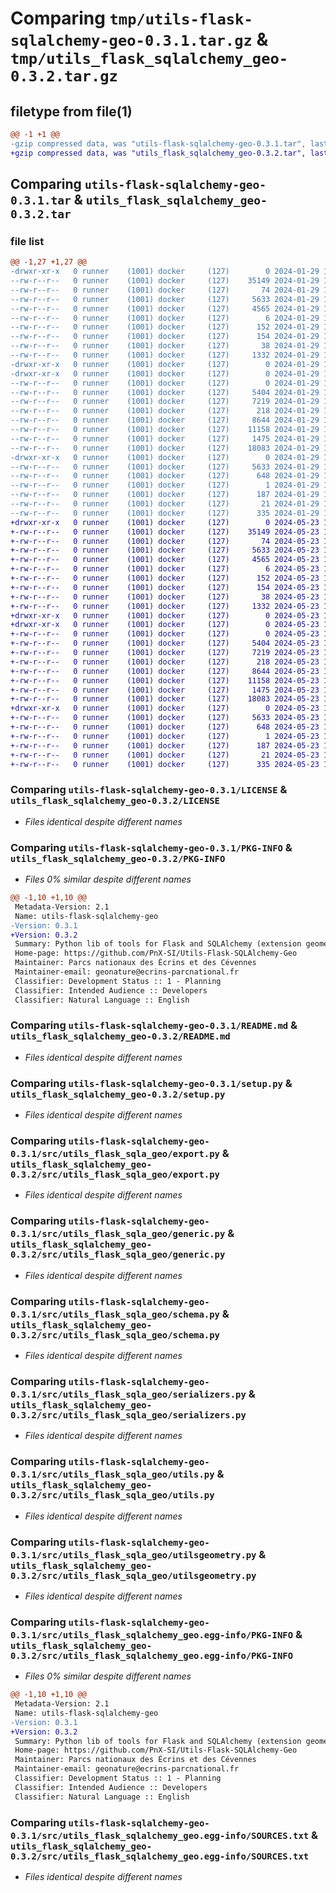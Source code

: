 # Comparing `tmp/utils-flask-sqlalchemy-geo-0.3.1.tar.gz` & `tmp/utils_flask_sqlalchemy_geo-0.3.2.tar.gz`

## filetype from file(1)

```diff
@@ -1 +1 @@
-gzip compressed data, was "utils-flask-sqlalchemy-geo-0.3.1.tar", last modified: Mon Jan 29 15:17:51 2024, max compression
+gzip compressed data, was "utils_flask_sqlalchemy_geo-0.3.2.tar", last modified: Thu May 23 14:36:29 2024, max compression
```

## Comparing `utils-flask-sqlalchemy-geo-0.3.1.tar` & `utils_flask_sqlalchemy_geo-0.3.2.tar`

### file list

```diff
@@ -1,27 +1,27 @@
-drwxr-xr-x   0 runner    (1001) docker     (127)        0 2024-01-29 15:17:51.072897 utils-flask-sqlalchemy-geo-0.3.1/
--rw-r--r--   0 runner    (1001) docker     (127)    35149 2024-01-29 15:17:40.000000 utils-flask-sqlalchemy-geo-0.3.1/LICENSE
--rw-r--r--   0 runner    (1001) docker     (127)       74 2024-01-29 15:17:40.000000 utils-flask-sqlalchemy-geo-0.3.1/MANIFEST.in
--rw-r--r--   0 runner    (1001) docker     (127)     5633 2024-01-29 15:17:51.072897 utils-flask-sqlalchemy-geo-0.3.1/PKG-INFO
--rw-r--r--   0 runner    (1001) docker     (127)     4565 2024-01-29 15:17:40.000000 utils-flask-sqlalchemy-geo-0.3.1/README.md
--rw-r--r--   0 runner    (1001) docker     (127)        6 2024-01-29 15:17:40.000000 utils-flask-sqlalchemy-geo-0.3.1/VERSION
--rw-r--r--   0 runner    (1001) docker     (127)      152 2024-01-29 15:17:40.000000 utils-flask-sqlalchemy-geo-0.3.1/pyproject.toml
--rw-r--r--   0 runner    (1001) docker     (127)      154 2024-01-29 15:17:40.000000 utils-flask-sqlalchemy-geo-0.3.1/requirements.in
--rw-r--r--   0 runner    (1001) docker     (127)       38 2024-01-29 15:17:51.072897 utils-flask-sqlalchemy-geo-0.3.1/setup.cfg
--rw-r--r--   0 runner    (1001) docker     (127)     1332 2024-01-29 15:17:40.000000 utils-flask-sqlalchemy-geo-0.3.1/setup.py
-drwxr-xr-x   0 runner    (1001) docker     (127)        0 2024-01-29 15:17:51.068897 utils-flask-sqlalchemy-geo-0.3.1/src/
-drwxr-xr-x   0 runner    (1001) docker     (127)        0 2024-01-29 15:17:51.068897 utils-flask-sqlalchemy-geo-0.3.1/src/utils_flask_sqla_geo/
--rw-r--r--   0 runner    (1001) docker     (127)        0 2024-01-29 15:17:40.000000 utils-flask-sqlalchemy-geo-0.3.1/src/utils_flask_sqla_geo/__init__.py
--rw-r--r--   0 runner    (1001) docker     (127)     5404 2024-01-29 15:17:40.000000 utils-flask-sqlalchemy-geo-0.3.1/src/utils_flask_sqla_geo/export.py
--rw-r--r--   0 runner    (1001) docker     (127)     7219 2024-01-29 15:17:40.000000 utils-flask-sqlalchemy-geo-0.3.1/src/utils_flask_sqla_geo/generic.py
--rw-r--r--   0 runner    (1001) docker     (127)      218 2024-01-29 15:17:40.000000 utils-flask-sqlalchemy-geo-0.3.1/src/utils_flask_sqla_geo/mixins.py
--rw-r--r--   0 runner    (1001) docker     (127)     8644 2024-01-29 15:17:40.000000 utils-flask-sqlalchemy-geo-0.3.1/src/utils_flask_sqla_geo/schema.py
--rw-r--r--   0 runner    (1001) docker     (127)    11158 2024-01-29 15:17:40.000000 utils-flask-sqlalchemy-geo-0.3.1/src/utils_flask_sqla_geo/serializers.py
--rw-r--r--   0 runner    (1001) docker     (127)     1475 2024-01-29 15:17:40.000000 utils-flask-sqlalchemy-geo-0.3.1/src/utils_flask_sqla_geo/utils.py
--rw-r--r--   0 runner    (1001) docker     (127)    18083 2024-01-29 15:17:40.000000 utils-flask-sqlalchemy-geo-0.3.1/src/utils_flask_sqla_geo/utilsgeometry.py
-drwxr-xr-x   0 runner    (1001) docker     (127)        0 2024-01-29 15:17:51.072897 utils-flask-sqlalchemy-geo-0.3.1/src/utils_flask_sqlalchemy_geo.egg-info/
--rw-r--r--   0 runner    (1001) docker     (127)     5633 2024-01-29 15:17:51.000000 utils-flask-sqlalchemy-geo-0.3.1/src/utils_flask_sqlalchemy_geo.egg-info/PKG-INFO
--rw-r--r--   0 runner    (1001) docker     (127)      648 2024-01-29 15:17:51.000000 utils-flask-sqlalchemy-geo-0.3.1/src/utils_flask_sqlalchemy_geo.egg-info/SOURCES.txt
--rw-r--r--   0 runner    (1001) docker     (127)        1 2024-01-29 15:17:51.000000 utils-flask-sqlalchemy-geo-0.3.1/src/utils_flask_sqlalchemy_geo.egg-info/dependency_links.txt
--rw-r--r--   0 runner    (1001) docker     (127)      187 2024-01-29 15:17:51.000000 utils-flask-sqlalchemy-geo-0.3.1/src/utils_flask_sqlalchemy_geo.egg-info/requires.txt
--rw-r--r--   0 runner    (1001) docker     (127)       21 2024-01-29 15:17:51.000000 utils-flask-sqlalchemy-geo-0.3.1/src/utils_flask_sqlalchemy_geo.egg-info/top_level.txt
--rw-r--r--   0 runner    (1001) docker     (127)      335 2024-01-29 15:17:40.000000 utils-flask-sqlalchemy-geo-0.3.1/tox.ini
+drwxr-xr-x   0 runner    (1001) docker     (127)        0 2024-05-23 14:36:29.583890 utils_flask_sqlalchemy_geo-0.3.2/
+-rw-r--r--   0 runner    (1001) docker     (127)    35149 2024-05-23 14:36:24.000000 utils_flask_sqlalchemy_geo-0.3.2/LICENSE
+-rw-r--r--   0 runner    (1001) docker     (127)       74 2024-05-23 14:36:24.000000 utils_flask_sqlalchemy_geo-0.3.2/MANIFEST.in
+-rw-r--r--   0 runner    (1001) docker     (127)     5633 2024-05-23 14:36:29.583890 utils_flask_sqlalchemy_geo-0.3.2/PKG-INFO
+-rw-r--r--   0 runner    (1001) docker     (127)     4565 2024-05-23 14:36:24.000000 utils_flask_sqlalchemy_geo-0.3.2/README.md
+-rw-r--r--   0 runner    (1001) docker     (127)        6 2024-05-23 14:36:24.000000 utils_flask_sqlalchemy_geo-0.3.2/VERSION
+-rw-r--r--   0 runner    (1001) docker     (127)      152 2024-05-23 14:36:24.000000 utils_flask_sqlalchemy_geo-0.3.2/pyproject.toml
+-rw-r--r--   0 runner    (1001) docker     (127)      154 2024-05-23 14:36:24.000000 utils_flask_sqlalchemy_geo-0.3.2/requirements.in
+-rw-r--r--   0 runner    (1001) docker     (127)       38 2024-05-23 14:36:29.583890 utils_flask_sqlalchemy_geo-0.3.2/setup.cfg
+-rw-r--r--   0 runner    (1001) docker     (127)     1332 2024-05-23 14:36:24.000000 utils_flask_sqlalchemy_geo-0.3.2/setup.py
+drwxr-xr-x   0 runner    (1001) docker     (127)        0 2024-05-23 14:36:29.579890 utils_flask_sqlalchemy_geo-0.3.2/src/
+drwxr-xr-x   0 runner    (1001) docker     (127)        0 2024-05-23 14:36:29.579890 utils_flask_sqlalchemy_geo-0.3.2/src/utils_flask_sqla_geo/
+-rw-r--r--   0 runner    (1001) docker     (127)        0 2024-05-23 14:36:24.000000 utils_flask_sqlalchemy_geo-0.3.2/src/utils_flask_sqla_geo/__init__.py
+-rw-r--r--   0 runner    (1001) docker     (127)     5404 2024-05-23 14:36:24.000000 utils_flask_sqlalchemy_geo-0.3.2/src/utils_flask_sqla_geo/export.py
+-rw-r--r--   0 runner    (1001) docker     (127)     7219 2024-05-23 14:36:24.000000 utils_flask_sqlalchemy_geo-0.3.2/src/utils_flask_sqla_geo/generic.py
+-rw-r--r--   0 runner    (1001) docker     (127)      218 2024-05-23 14:36:24.000000 utils_flask_sqlalchemy_geo-0.3.2/src/utils_flask_sqla_geo/mixins.py
+-rw-r--r--   0 runner    (1001) docker     (127)     8644 2024-05-23 14:36:24.000000 utils_flask_sqlalchemy_geo-0.3.2/src/utils_flask_sqla_geo/schema.py
+-rw-r--r--   0 runner    (1001) docker     (127)    11158 2024-05-23 14:36:24.000000 utils_flask_sqlalchemy_geo-0.3.2/src/utils_flask_sqla_geo/serializers.py
+-rw-r--r--   0 runner    (1001) docker     (127)     1475 2024-05-23 14:36:24.000000 utils_flask_sqlalchemy_geo-0.3.2/src/utils_flask_sqla_geo/utils.py
+-rw-r--r--   0 runner    (1001) docker     (127)    18083 2024-05-23 14:36:24.000000 utils_flask_sqlalchemy_geo-0.3.2/src/utils_flask_sqla_geo/utilsgeometry.py
+drwxr-xr-x   0 runner    (1001) docker     (127)        0 2024-05-23 14:36:29.583890 utils_flask_sqlalchemy_geo-0.3.2/src/utils_flask_sqlalchemy_geo.egg-info/
+-rw-r--r--   0 runner    (1001) docker     (127)     5633 2024-05-23 14:36:29.000000 utils_flask_sqlalchemy_geo-0.3.2/src/utils_flask_sqlalchemy_geo.egg-info/PKG-INFO
+-rw-r--r--   0 runner    (1001) docker     (127)      648 2024-05-23 14:36:29.000000 utils_flask_sqlalchemy_geo-0.3.2/src/utils_flask_sqlalchemy_geo.egg-info/SOURCES.txt
+-rw-r--r--   0 runner    (1001) docker     (127)        1 2024-05-23 14:36:29.000000 utils_flask_sqlalchemy_geo-0.3.2/src/utils_flask_sqlalchemy_geo.egg-info/dependency_links.txt
+-rw-r--r--   0 runner    (1001) docker     (127)      187 2024-05-23 14:36:29.000000 utils_flask_sqlalchemy_geo-0.3.2/src/utils_flask_sqlalchemy_geo.egg-info/requires.txt
+-rw-r--r--   0 runner    (1001) docker     (127)       21 2024-05-23 14:36:29.000000 utils_flask_sqlalchemy_geo-0.3.2/src/utils_flask_sqlalchemy_geo.egg-info/top_level.txt
+-rw-r--r--   0 runner    (1001) docker     (127)      335 2024-05-23 14:36:24.000000 utils_flask_sqlalchemy_geo-0.3.2/tox.ini
```

### Comparing `utils-flask-sqlalchemy-geo-0.3.1/LICENSE` & `utils_flask_sqlalchemy_geo-0.3.2/LICENSE`

 * *Files identical despite different names*

### Comparing `utils-flask-sqlalchemy-geo-0.3.1/PKG-INFO` & `utils_flask_sqlalchemy_geo-0.3.2/PKG-INFO`

 * *Files 0% similar despite different names*

```diff
@@ -1,10 +1,10 @@
 Metadata-Version: 2.1
 Name: utils-flask-sqlalchemy-geo
-Version: 0.3.1
+Version: 0.3.2
 Summary: Python lib of tools for Flask and SQLAlchemy (extension geometry)
 Home-page: https://github.com/PnX-SI/Utils-Flask-SQLAlchemy-Geo
 Maintainer: Parcs nationaux des Écrins et des Cévennes
 Maintainer-email: geonature@ecrins-parcnational.fr
 Classifier: Development Status :: 1 - Planning
 Classifier: Intended Audience :: Developers
 Classifier: Natural Language :: English
```

### Comparing `utils-flask-sqlalchemy-geo-0.3.1/README.md` & `utils_flask_sqlalchemy_geo-0.3.2/README.md`

 * *Files identical despite different names*

### Comparing `utils-flask-sqlalchemy-geo-0.3.1/setup.py` & `utils_flask_sqlalchemy_geo-0.3.2/setup.py`

 * *Files identical despite different names*

### Comparing `utils-flask-sqlalchemy-geo-0.3.1/src/utils_flask_sqla_geo/export.py` & `utils_flask_sqlalchemy_geo-0.3.2/src/utils_flask_sqla_geo/export.py`

 * *Files identical despite different names*

### Comparing `utils-flask-sqlalchemy-geo-0.3.1/src/utils_flask_sqla_geo/generic.py` & `utils_flask_sqlalchemy_geo-0.3.2/src/utils_flask_sqla_geo/generic.py`

 * *Files identical despite different names*

### Comparing `utils-flask-sqlalchemy-geo-0.3.1/src/utils_flask_sqla_geo/schema.py` & `utils_flask_sqlalchemy_geo-0.3.2/src/utils_flask_sqla_geo/schema.py`

 * *Files identical despite different names*

### Comparing `utils-flask-sqlalchemy-geo-0.3.1/src/utils_flask_sqla_geo/serializers.py` & `utils_flask_sqlalchemy_geo-0.3.2/src/utils_flask_sqla_geo/serializers.py`

 * *Files identical despite different names*

### Comparing `utils-flask-sqlalchemy-geo-0.3.1/src/utils_flask_sqla_geo/utils.py` & `utils_flask_sqlalchemy_geo-0.3.2/src/utils_flask_sqla_geo/utils.py`

 * *Files identical despite different names*

### Comparing `utils-flask-sqlalchemy-geo-0.3.1/src/utils_flask_sqla_geo/utilsgeometry.py` & `utils_flask_sqlalchemy_geo-0.3.2/src/utils_flask_sqla_geo/utilsgeometry.py`

 * *Files identical despite different names*

### Comparing `utils-flask-sqlalchemy-geo-0.3.1/src/utils_flask_sqlalchemy_geo.egg-info/PKG-INFO` & `utils_flask_sqlalchemy_geo-0.3.2/src/utils_flask_sqlalchemy_geo.egg-info/PKG-INFO`

 * *Files 0% similar despite different names*

```diff
@@ -1,10 +1,10 @@
 Metadata-Version: 2.1
 Name: utils-flask-sqlalchemy-geo
-Version: 0.3.1
+Version: 0.3.2
 Summary: Python lib of tools for Flask and SQLAlchemy (extension geometry)
 Home-page: https://github.com/PnX-SI/Utils-Flask-SQLAlchemy-Geo
 Maintainer: Parcs nationaux des Écrins et des Cévennes
 Maintainer-email: geonature@ecrins-parcnational.fr
 Classifier: Development Status :: 1 - Planning
 Classifier: Intended Audience :: Developers
 Classifier: Natural Language :: English
```

### Comparing `utils-flask-sqlalchemy-geo-0.3.1/src/utils_flask_sqlalchemy_geo.egg-info/SOURCES.txt` & `utils_flask_sqlalchemy_geo-0.3.2/src/utils_flask_sqlalchemy_geo.egg-info/SOURCES.txt`

 * *Files identical despite different names*

